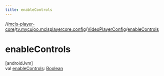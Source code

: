 ```yaml
---
title: enableControls
---
```

//[mcls-player-core](../../../index.html)/[tv.mycujoo.mclsplayercore.config](../index.html)/[VideoPlayerConfig](index.html)/[enableControls](enable-controls.html)



# enableControls



[androidJvm]\
val [enableControls](enable-controls.html): [Boolean](https://kotlinlang.org/api/latest/jvm/stdlib/kotlin/-boolean/index.html)




